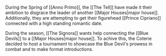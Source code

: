 
During the Spring of [[Anno Primo]], the [[The Tell]] have made it their ambition to disgrace the leader of another [[Major Houses|major house]]. Additionally, they are attempting to get their figurehead [[Prince Cipriano]] connected with a high standing romantic date.

During the season, [[The Signora]] wants help connecting the [[Blue Devils]] to a [[Major Houses|major house]]. To achive this, the Coterie decided to host a tournament to showcase the Blue Devil's prowess in combat and to make format introductions.

